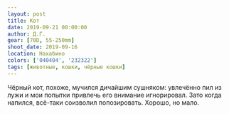 ```yaml
---
layout: post
title: Кот
date: 2019-09-21 00:00:00
author: Д.Г.
gear: [70D, 55-250mm]
shoot_date: 2019-09-16
location: Нахабино
colors: ['040404', '232322']
tags: [животные, кошки, чёрные кошки]
---
```

Чёрный кот, похоже, мучился дичайшим сушняком: увлечённо пил из лужи и мои попытки привлечь его внимание игнорировал. Зато когда напился, всё-таки соизволил попозировать. Хорошо, но мало.
